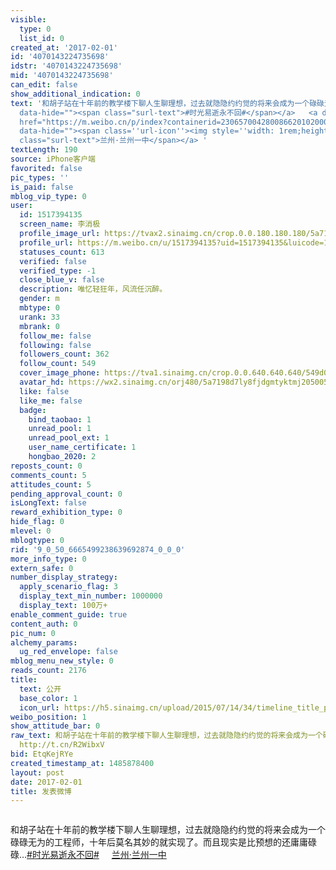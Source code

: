 ```yaml
---
visible:
  type: 0
  list_id: 0
created_at: '2017-02-01'
id: '4070143224735698'
idstr: '4070143224735698'
mid: '4070143224735698'
can_edit: false
show_additional_indication: 0
text: '和胡子站在十年前的教学楼下聊人生聊理想，过去就隐隐约约觉的将来会成为一个碌碌无为的工程师，十年后莫名其妙的就实现了。而且现实是比预想的还庸庸碌碌…<a  href="https://m.weibo.cn/search?containerid=231522type%3D1%26t%3D10%26q%3D%23%E6%97%B6%E5%85%89%E6%98%93%E9%80%9D%E6%B0%B8%E4%B8%8D%E5%9B%9E%23&luicode=10000011&lfid=2304131517394135_-_WEIBO_SECOND_PROFILE_WEIBO"
  data-hide=""><span class="surl-text">#时光易逝永不回#</span></a>   <a data-url="http://t.cn/R2WibxV"
  href="https://m.weibo.cn/p/index?containerid=23065700428008662010200000055&luicode=10000011&lfid=2304131517394135_-_WEIBO_SECOND_PROFILE_WEIBO"
  data-hide=""><span class=''url-icon''><img style=''width: 1rem;height: 1rem'' src=''https://h5.sinaimg.cn/upload/2015/09/25/3/timeline_card_small_location_default.png''></span><span
  class="surl-text">兰州·兰州一中</span></a> '
textLength: 190
source: iPhone客户端
favorited: false
pic_types: ''
is_paid: false
mblog_vip_type: 0
user:
  id: 1517394135
  screen_name: 李消极
  profile_image_url: https://tvax2.sinaimg.cn/crop.0.0.180.180.180/5a7198d7ly8fjdgmtyktmj20500500so.jpg?KID=imgbed,tva&Expires=1606399441&ssig=ss1Ig91h3z
  profile_url: https://m.weibo.cn/u/1517394135?uid=1517394135&luicode=10000011&lfid=2304131517394135_-_WEIBO_SECOND_PROFILE_WEIBO
  statuses_count: 613
  verified: false
  verified_type: -1
  close_blue_v: false
  description: 唯忆轻狂年，风流任沉醉。
  gender: m
  mbtype: 0
  urank: 33
  mbrank: 0
  follow_me: false
  following: false
  followers_count: 362
  follow_count: 549
  cover_image_phone: https://tva1.sinaimg.cn/crop.0.0.640.640.640/549d0121tw1egm1kjly3jj20hs0hsq4f.jpg
  avatar_hd: https://wx2.sinaimg.cn/orj480/5a7198d7ly8fjdgmtyktmj20500500so.jpg
  like: false
  like_me: false
  badge:
    bind_taobao: 1
    unread_pool: 1
    unread_pool_ext: 1
    user_name_certificate: 1
    hongbao_2020: 2
reposts_count: 0
comments_count: 5
attitudes_count: 5
pending_approval_count: 0
isLongText: false
reward_exhibition_type: 0
hide_flag: 0
mlevel: 0
mblogtype: 0
rid: '9_0_50_6665499238639692874_0_0_0'
more_info_type: 0
extern_safe: 0
number_display_strategy:
  apply_scenario_flag: 3
  display_text_min_number: 1000000
  display_text: 100万+
enable_comment_guide: true
content_auth: 0
pic_num: 0
alchemy_params:
  ug_red_envelope: false
mblog_menu_new_style: 0
reads_count: 2176
title:
  text: 公开
  base_color: 1
  icon_url: https://h5.sinaimg.cn/upload/2015/07/14/34/timeline_title_public_default.png
weibo_position: 1
show_attitude_bar: 0
raw_text: 和胡子站在十年前的教学楼下聊人生聊理想，过去就隐隐约约觉的将来会成为一个碌碌无为的工程师，十年后莫名其妙的就实现了。而且现实是比预想的还庸庸碌碌…#时光易逝永不回#  ​​​
  http://t.cn/R2WibxV ​​​
bid: EtqKejRYe
created_timestamp_at: 1485878400
layout: post
date: 2017-02-01
title: 发表微博
---
```


![]()

和胡子站在十年前的教学楼下聊人生聊理想，过去就隐隐约约觉的将来会成为一个碌碌无为的工程师，十年后莫名其妙的就实现了。而且现实是比预想的还庸庸碌碌…<a  href="https://m.weibo.cn/search?containerid=231522type%3D1%26t%3D10%26q%3D%23%E6%97%B6%E5%85%89%E6%98%93%E9%80%9D%E6%B0%B8%E4%B8%8D%E5%9B%9E%23&luicode=10000011&lfid=2304131517394135_-_WEIBO_SECOND_PROFILE_WEIBO" data-hide=""><span class="surl-text">#时光易逝永不回#</span></a>   <a data-url="http://t.cn/R2WibxV" href="https://m.weibo.cn/p/index?containerid=23065700428008662010200000055&luicode=10000011&lfid=2304131517394135_-_WEIBO_SECOND_PROFILE_WEIBO" data-hide=""><span class='url-icon'><img style='width: 1rem;height: 1rem' src='https://h5.sinaimg.cn/upload/2015/09/25/3/timeline_card_small_location_default.png'></span><span class="surl-text">兰州·兰州一中</span></a> 

